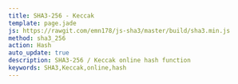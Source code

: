 ```yaml
---
title: SHA3-256 - Keccak
template: page.jade
js: https://rawgit.com/emn178/js-sha3/master/build/sha3.min.js
method: sha3_256
action: Hash
auto_update: true
description: SHA3-256 / Keccak online hash function
keywords: SHA3,Keccak,online,hash
---
```

